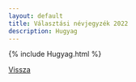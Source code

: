 ```yaml
---
layout: default
title: Választási névjegyzék 2022
description: Hugyag
---
```


{% include Hugyag.html %}

[Vissza](./)